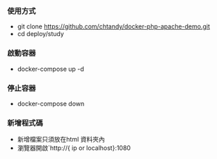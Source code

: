 ### 使用方式
- git clone https://github.com/chtandy/docker-php-apache-demo.git
- cd deploy/study

### 啟動容器
- docker-compose up -d

### 停止容器
- docker-compose down

### 新增程式碼 
- 新增檔案只須放在html 資料夾內
- 瀏覽器開啟`http://{ ip or localhost}:1080
